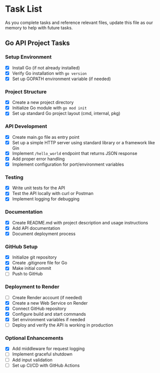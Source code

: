 # Task List

As you complete tasks and reference relevant files, update this file as our memory to help with future tasks.

## Go API Project Tasks

### Setup Environment
- [x] Install Go (if not already installed)
- [x] Verify Go installation with `go version`
- [x] Set up GOPATH environment variable (if needed)

### Project Structure
- [x] Create a new project directory
- [x] Initialize Go module with `go mod init`
- [x] Set up standard Go project layout (cmd, internal, pkg)

### API Development
- [x] Create main.go file as entry point
- [x] Set up a simple HTTP server using standard library or a framework like Gin
- [x] Implement `/hello_world` endpoint that returns JSON response
- [x] Add proper error handling
- [x] Implement configuration for port/environment variables

### Testing
- [x] Write unit tests for the API
- [x] Test the API locally with curl or Postman
- [x] Implement logging for debugging

### Documentation
- [x] Create README.md with project description and usage instructions
- [x] Add API documentation
- [x] Document deployment process

### GitHub Setup
- [x] Initialize git repository
- [x] Create .gitignore file for Go
- [x] Make initial commit
- [ ] Push to GitHub

### Deployment to Render
- [ ] Create Render account (if needed)
- [x] Create a new Web Service on Render
- [x] Connect GitHub repository
- [x] Configure build and start commands
- [x] Set environment variables if needed
- [ ] Deploy and verify the API is working in production

### Optional Enhancements
- [x] Add middleware for request logging
- [ ] Implement graceful shutdown
- [ ] Add input validation
- [ ] Set up CI/CD with GitHub Actions